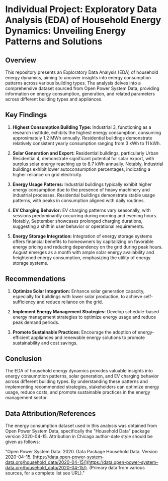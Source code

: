 # **Individual Project: Exploratory Data Analysis (EDA) of Household Energy Dynamics: Unveiling Energy Patterns and Solutions**

## Overview

This repository presents an Exploratory Data Analysis (EDA) of household energy dynamics, aiming to uncover insights into energy consumption patterns across various building types. The analysis delves into a comprehensive dataset sourced from Open Power System Data, providing information on energy consumption, generation, and related parameters across different building types and appliances.

## Key Findings

1. **Highest Consumption Building Type:** Industrial 3, functioning as a research institute, exhibits the highest energy consumption, consuming approximately 1.2 MWh annually. Residential buildings demonstrate relatively consistent yearly consumption ranging from 3 kWh to 11 kWh.

2. **Solar Generation and Export:** Residential buildings, particularly Urban Residential 4, demonstrate significant potential for solar export, with surplus solar energy reaching up to 8.7 kWh annually. Notably, Industrial buildings exhibit lower autoconsumption percentages, indicating a higher reliance on grid electricity.

3. **Energy Usage Patterns:** Industrial buildings typically exhibit higher energy consumption due to the presence of heavy machinery and industrial processes. Residential buildings demonstrate stable usage patterns, with peaks in consumption aligned with daily routines.

4. **EV Charging Behavior:** EV charging patterns vary seasonally, with sessions predominantly occurring during morning and evening hours. Notably, September showcases prolonged charging durations, suggesting a shift in user behavior or operational requirements.

5. **Energy Storage Integration:** Integration of energy storage systems offers financial benefits to homeowners by capitalizing on favorable energy pricing and reducing dependency on the grid during peak hours. August emerges as a month with ample solar energy availability and heightened energy consumption, emphasizing the utility of energy storage systems.

## Recommendations

1. **Optimize Solar Integration:** Enhance solar generation capacity, especially for buildings with lower solar production, to achieve self-sufficiency and reduce reliance on the grid.

2. **Implement Energy Management Strategies:** Develop schedule-based energy management strategies to optimize energy usage and reduce peak demand periods.

3. **Promote Sustainable Practices:** Encourage the adoption of energy-efficient appliances and renewable energy solutions to promote sustainability and cost savings.

## Conclusion

The EDA of household energy dynamics provides valuable insights into energy consumption patterns, solar generation, and EV charging behavior across different building types. By understanding these patterns and implementing recommended strategies, stakeholders can optimize energy usage, reduce costs, and promote sustainable practices in the energy management sector.

## Data Attribution/References

The energy consumption dataset used in this analysis was obtained from Open Power System Data, specifically the "Household Data" package version 2020-04-15. Attribution in Chicago author-date style should be given as follows:

"Open Power System Data. 2020. Data Package Household Data. Version 2020-04-15. [https://data.open-power-system-data.org/household_data/2020-04-15/](https://data.open-power-system-data.org/household_data/2020-04-15/). (Primary data from various sources, for a complete list see URL)."
